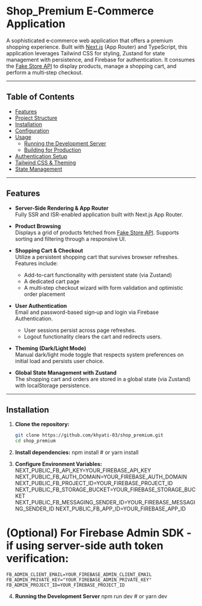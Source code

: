 # Shop_Premium E‑Commerce Application

A sophisticated e‑commerce web application that offers a premium shopping experience. Built with [Next.js](https://nextjs.org/) (App Router) and TypeScript, this application leverages Tailwind CSS for styling, Zustand for state management with persistence, and Firebase for authentication. It consumes the [Fake Store API](https://fakestoreapi.com/) to display products, manage a shopping cart, and perform a multi‑step checkout.

---

## Table of Contents

- [Features](#features)
- [Project Structure](#project-structure)
- [Installation](#installation)
- [Configuration](#configuration)
- [Usage](#usage)
  - [Running the Development Server](#running-the-development-server)
  - [Building for Production](#building-for-production)
- [Authentication Setup](#authentication-setup)
- [Tailwind CSS & Theming](#tailwind-css--theming)
- [State Management](#state-management)

---

## Features

- **Server-Side Rendering & App Router**  
  Fully SSR and ISR-enabled application built with Next.js App Router.

- **Product Browsing**  
  Displays a grid of products fetched from [Fake Store API](https://fakestoreapi.com/products). Supports sorting and filtering through a responsive UI.

- **Shopping Cart & Checkout**  
  Utilize a persistent shopping cart that survives browser refreshes. Features include:

  - Add-to-cart functionality with persistent state (via Zustand)
  - A dedicated cart page
  - A multi‑step checkout wizard with form validation and optimistic order placement

- **User Authentication**  
  Email and password-based sign‑up and login via Firebase Authentication.

  - User sessions persist across page refreshes.
  - Logout functionality clears the cart and redirects users.

- **Theming (Dark/Light Mode)**  
  Manual dark/light mode toggle that respects system preferences on initial load and persists user choice.

- **Global State Management with Zustand**  
  The shopping cart and orders are stored in a global state (via Zustand) with localStorage persistence.

---

## Installation

1. **Clone the repository:**
   ```bash
   git clone https://github.com/khyati-03/shop_premium.git
   cd shop_premium

   ```

2. **Install dependencies:**
    npm install
        # or
    yarn install

3. **Configure Environment Variables:**
    NEXT_PUBLIC_FB_API_KEY=YOUR_FIREBASE_API_KEY
    NEXT_PUBLIC_FB_AUTH_DOMAIN=YOUR_FIREBASE_AUTH_DOMAIN
    NEXT_PUBLIC_FB_PROJECT_ID=YOUR_FIREBASE_PROJECT_ID
    NEXT_PUBLIC_FB_STORAGE_BUCKET=YOUR_FIREBASE_STORAGE_BUCKET
    NEXT_PUBLIC_FB_MESSAGING_SENDER_ID=YOUR_FIREBASE_MESSAGING_SENDER_ID
    NEXT_PUBLIC_FB_APP_ID=YOUR_FIREBASE_APP_ID

# (Optional) For Firebase Admin SDK - if using server-side auth token verification:
    FB_ADMIN_CLIENT_EMAIL=YOUR_FIREBASE_ADMIN_CLIENT_EMAIL
    FB_ADMIN_PRIVATE_KEY="YOUR_FIREBASE_ADMIN_PRIVATE_KEY"
    FB_ADMIN_PROJECT_ID=YOUR_FIREBASE_PROJECT_ID

4. **Running the Development Server**
    npm run dev
        # or
    yarn dev
